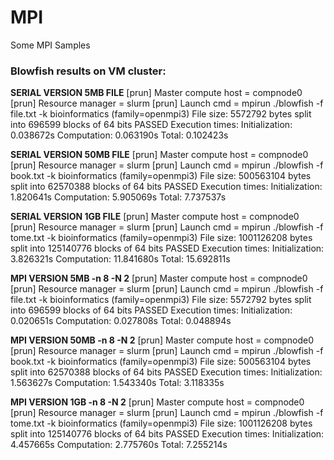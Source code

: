 # MPI
Some MPI Samples

### Blowfish results on VM cluster:

__SERIAL VERSION 5MB FILE__
[prun] Master compute host = compnode0
[prun] Resource manager = slurm
[prun] Launch cmd = mpirun ./blowfish -f file.txt -k bioinformatics (family=openmpi3)
File size: 5572792 bytes split into 696599 blocks of 64 bits
PASSED
  Execution times:
  Initialization: 0.038672s
  Computation:    0.063190s
  Total:          0.102423s

__SERIAL VERSION 50MB FILE__
[prun] Master compute host = compnode0
[prun] Resource manager = slurm
[prun] Launch cmd = mpirun ./blowfish -f book.txt -k bioinformatics (family=openmpi3)
File size: 500563104 bytes split into 62570388 blocks of 64 bits
PASSED
  Execution times:
  Initialization: 1.820641s
  Computation:    5.905069s
  Total:          7.737537s

__SERIAL VERSION 1GB FILE__
[prun] Master compute host = compnode0
[prun] Resource manager = slurm
[prun] Launch cmd = mpirun ./blowfish -f tome.txt -k bioinformatics (family=openmpi3)
File size: 1001126208 bytes split into 125140776 blocks of 64 bits
PASSED
  Execution times:
  Initialization: 3.826321s
  Computation:    11.841680s
  Total:          15.692811s

__MPI VERSION 5MB -n 8 -N 2__
[prun] Master compute host = compnode0
[prun] Resource manager = slurm
[prun] Launch cmd = mpirun ./blowfish -f file.txt -k bioinformatics (family=openmpi3)
File size: 5572792 bytes split into 696599 blocks of 64 bits
PASSED
  Execution times:
  Initialization: 0.020651s
  Computation:    0.027808s
  Total:          0.048894s

__MPI VERSION 50MB -n 8 -N 2__
[prun] Master compute host = compnode0
[prun] Resource manager = slurm
[prun] Launch cmd = mpirun ./blowfish -f book.txt -k bioinformatics (family=openmpi3)
File size: 500563104 bytes split into 62570388 blocks of 64 bits
PASSED
  Execution times:
  Initialization: 1.563627s
  Computation:    1.543340s
  Total:          3.118335s

__MPI VERSION 1GB -n 8 -N 2__
[prun] Master compute host = compnode0
[prun] Resource manager = slurm
[prun] Launch cmd = mpirun ./blowfish -f tome.txt -k bioinformatics (family=openmpi3)
File size: 1001126208 bytes split into 125140776 blocks of 64 bits
PASSED
  Execution times:
  Initialization: 4.457665s
  Computation:    2.775760s
  Total:          7.255214s
